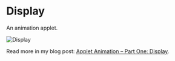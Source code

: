 Display
=======

An animation applet.

![Display](https://murygin.files.wordpress.com/2013/04/display-screenshot-browser.png?w=510&h=451)

Read more in my blog post: [Applet Animation – Part One: Display](http://murygin.wordpress.com/2013/04/17/applet-animation-display/).
